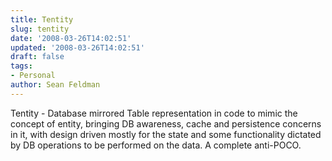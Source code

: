 ```yaml
---
title: Tentity
slug: tentity
date: '2008-03-26T14:02:51'
updated: '2008-03-26T14:02:51'
draft: false
tags:
- Personal
author: Sean Feldman
---
```



Tentity - Database mirrored Table representation in code to mimic the concept of entity, bringing DB awareness, cache and persistence concerns in it, with design driven mostly for the state and some functionality dictated by DB operations to be performed on the data. A complete anti-POCO.


